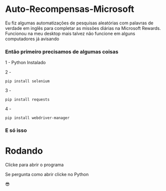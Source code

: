 # Auto-Recompensas-Microsoft
Eu fiz algumas automatizações de pesquisas aleatórias com palavras de verdade em inglês para completar as missões diárias na Microsoft Rewards. Funcionou na meu desktop mais talvez não funcione em alguns computadores já avisando

### Então primeiro precisamos de algumas coisas

1 - Python Instalado

2 -     

    pip install selenium 

3 - 
```
pip install requests
```
4 -
```
pip install webdriver-manager
```
### E só isso 

# Rodando
Clicke para abrir o programa 

Se pergunta como abrir clicke no Python 

😎
